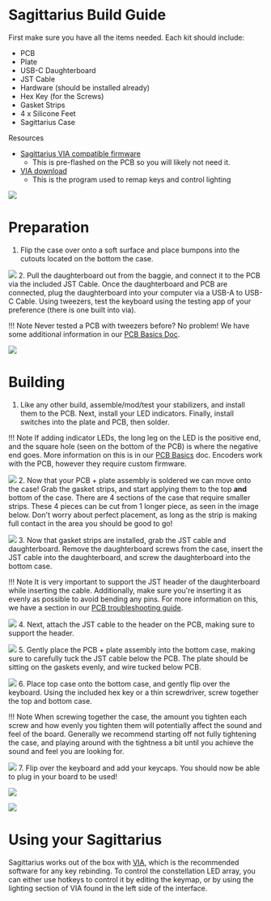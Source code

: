 ﻿# Sagittarius Build Guide

First make sure you have all the items needed.
Each kit should include:

* PCB
* Plate
* USB-C Daughterboard
* JST Cable
* Hardware (should be installed already)
* Hex Key (for the Screws)
* Gasket Strips
* 4 x Silicone Feet
* Sagittarius Case

Resources

* [Sagittarius VIA compatible firmware](https://raw.githubusercontent.com/the-via/firmware/master/cannonkeys_sagittarius_via.bin)
    * This is pre-flashed on the PCB so you will likely not need it.
* [VIA download](https://github.com/the-via/releases/releases/tag/v1.3.1)
    * This is the program used to remap keys and control lighting

![](images/sag/01-kit-label.jpg)

# Preparation

1. Flip the case over onto a soft surface and place bumpons into the cutouts located on the bottom the case.

![](images/sag/02-bumpons.jpg)
2. Pull the daughterboard out from the baggie, and connect it to the PCB via the included JST Cable. Once the daughterboard and PCB are connected, plug the daughterboard into your computer via a USB-A to USB-C Cable. Using tweezers, test the keyboard using the testing app of your preference (there is one built into via).

!!! Note
    Never tested a PCB with tweezers before? No problem! We have some additional information in our [PCB Basics Doc](https://docs.cannonkeys.com/pcb_basics/#testing-a-pcb).
    
![](images/sag/03-test.jpg)
    
# Building

1. Like any other build, assemble/mod/test your stabilizers, and install them to the PCB. Next, install your LED indicators. Finally, install switches into the plate and PCB, then solder.

!!! Note
    If adding indicator LEDs, the long leg on the LED is the positive end, and the square hole (seen on the bottom of the PCB) is where the negative end goes. More information on this is in our [PCB Basics](https://docs.cannonkeys.com/pcb_basics/#pcb-basics) doc. Encoders work with the PCB, however they require custom firmware.

![](images/sag/04-switches-label.jpg)
2. Now that your PCB + plate assembly is soldered we can move onto the case! Grab the gasket strips, and start applying them to the top **and** bottom of the case. There are 4 sections of the case that require smaller strips. These 4 pieces can be cut from 1 longer piece, as seen in the image below. Don't worry about perfect placement, as long as the strip is making full contact in the area you should be good to go!

![](images/sag/05-gaskets-label.jpg)
3. Now that gasket strips are installed, grab the JST cable and daughterboard. Remove the daughterboard screws from the case, insert the JST cable into the daughterboard, and screw the daughterboard into the bottom case. 

!!! Note
    It is very important to support the JST header of the daughterboard while inserting the cable. Additionally, make sure you're inserting it as evenly as possible to avoid bending any pins. For more information on this, we have a section in our [PCB troubleshooting guide](https://docs.cannonkeys.com/troubleshooting/#cause-3-looseimproper-connection-on-usb-port-jst-cable-or-jst-header).

![](images/sag/06-db-case-label.jpg)
4. Next, attach the JST cable to the header on the PCB, making sure to support the header. 

![](images/sag/07-db-pcb-label.jpg)
5. Gently place the PCB + plate assembly into the bottom case, making sure to carefully tuck the JST cable below the PCB. The plate should be sitting on the gaskets evenly, and wire tucked below PCB.

![](images/sag/08-insert-assembly.jpg)
6. Place top case onto the bottom case, and gently flip over the keyboard. Using the included hex key or a thin screwdriver, screw together the top and bottom case.

!!! Note
    When screwing together the case, the amount you tighten each screw and how evenly you tighten them will potentially affect the sound and feel of the board. Generally we recommend starting off not fully tightening the case, and playing around with the tightness a bit until you achieve the sound and feel you are looking for.

![](images/sag/09-assemble-case.jpg) 
7. Flip over the keyboard and add your keycaps. You should now be able to plug in your board to be used!

![](images/sag/10-done-1.jpg) 

![](images/sag/11-done-2.jpg) 

# Using your Sagittarius

Sagittarius works out of the box with [VIA](https://www.caniusevia.com/), which is the recommended software for any key rebinding. To control the constellation LED array, you can either use hotkeys to control it by editing the keymap, or by using the lighting section of VIA found in the left side of the interface.
